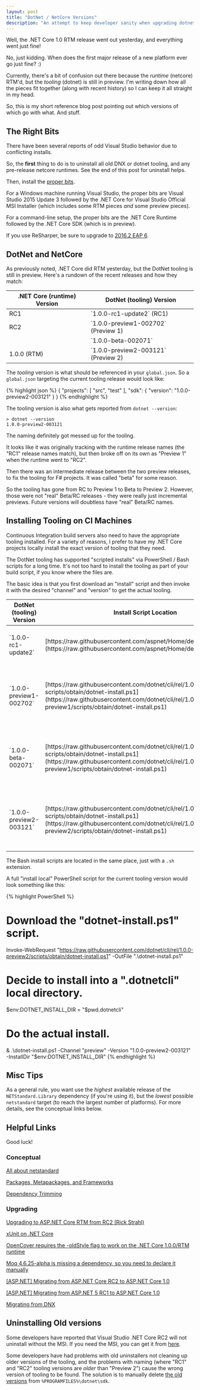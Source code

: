 ```yaml
---
layout: post
title: "DotNet / NetCore Versions"
description: "An attempt to keep developer sanity when upgrading dotnet / netcore projects."
---
```


Well, the .NET Core 1.0 RTM release went out yesterday, and everything went just fine!

No, just kidding. When does the first major release of a new platform ever go just fine? :)

Currently, there's a bit of confusion out there because the *runtime* (netcore) RTM'd, but the *tooling* (dotnet) is still in preview. I'm writing down how all the pieces fit together (along with recent history) so I can keep it all straight in my head.

So, this is my short reference blog post pointing out which versions of which go with what. And stuff.

## The Right Bits

There have been several reports of odd Visual Studio behavior due to conflicting installs.

So, the **first** thing to do is to uninstall all old DNX or dotnet tooling, and any pre-release netcore runtimes. See the end of this post for uninstall helps.

Then, install the [proper bits](https://www.microsoft.com/net/core).

For a Windows machine running Visual Studio, the proper bits are Visual Studio 2015 Update 3 followed by the .NET Core for Visual Studio Official MSI Installer (which includes some RTM pieces *and* some preview pieces).

For a command-line setup, the proper bits are the .NET Core Runtime followed by the .NET Core SDK (which is in preview).

If you use ReSharper, be sure to upgrade to [2016.2 EAP 6](https://confluence.jetbrains.com/display/ReSharper/ReSharper+2016.2+EAP).

## DotNet and NetCore

As previously noted, .NET Core did RTM yesterday, but the DotNet tooling is still in preview. Here's a rundown of the recent releases and how they match:

<table class="table">
<thead>
<tr><th>.NET Core (runtime) Version</th><th>DotNet (tooling) Version</th></tr>
</thead>
<tbody>
<tr><td>RC1</td><td><span markdown="1">`1.0.0-rc1-update2` (RC1)</span></td></tr>
<tr><td>RC2</td><td><span markdown="1">`1.0.0-preview1-002702` (Preview 1)</span></td></tr>
<tr><td></td><td><span markdown="1">`1.0.0-beta-002071`</span></td></tr>
<tr><td>1.0.0 (RTM)</td><td><span markdown="1">`1.0.0-preview2-003121` (Preview 2)</span></td></tr>
</tbody>
</table>

The *tooling* version is what should be referenced in your `global.json`. So a `global.json` targeting the current tooling release would look like:

{% highlight json %}
{
    "projects": [ "src", "test" ],
    "sdk": {
        "version": "1.0.0-preview2-003121"
    }
}
{% endhighlight %}

The tooling version is also what gets reported from `dotnet --version`:

    > dotnet --version
	1.0.0-preview2-003121

<div class="alert alert-info" markdown="1">
<i class="fa fa-hand-o-right fa-2x pull-left"></i>

The naming definitely got messed up for the tooling.

It looks like it was originally tracking with the runtime release names (the "RC1" release names match), but then broke off on its own as "Preview 1" when the runtime went to "RC2".

Then there was an intermediate release between the two preview releases, to fix the tooling for F# projects. It was called "beta" for some reason.

So the tooling has gone from RC to Preview 1 to Beta to Preview 2. However, those were not "real" Beta/RC releases - they were really just incremental previews. Future versions will doubtless have "real" Beta/RC names.
</div>

## Installing Tooling on CI Machines

Continuous Integration build servers also need to have the appropriate tooling installed. For a variety of reasons, I prefer to have my .NET Core projects locally install the exact version of tooling that they need.

The DotNet tooling has supported "scripted installs" via PowerShell / Bash scripts for a long time. It's not too hard to install the tooling as part of your build script, if you know where the files are.

The basic idea is that you first download an "install" script and then invoke it with the desired "channel" and "version" to get the actual tooling.

<table class="table">
<thead>
<tr><th>DotNet (tooling) Version</th><th>Install Script Location</th><th>Install Script Invocation</th></tr>
</thead>
<tbody>
<tr><td><span markdown="1">`1.0.0-rc1-update2`</span></td><td><span markdown="1">[https://raw.githubusercontent.com/&#8203;aspnet/&#8203;Home/&#8203;dev/&#8203;dnvminstall.ps1](https://raw.githubusercontent.com/aspnet/Home/dev/dnvminstall.ps1)</span></td><td><span markdown="1">`dnvm install 1.0.0-rc1-update2`</span></td></tr>
<tr><td><span markdown="1">`1.0.0-preview1-002702`</span></td><td><span markdown="1">[https://raw.githubusercontent.com/&#8203;dotnet/&#8203;cli/&#8203;rel/&#8203;1.0.0-preview1/&#8203;scripts/&#8203;obtain/&#8203;dotnet-install.ps1](https://raw.githubusercontent.com/dotnet/cli/rel/1.0.0-preview1/scripts/obtain/dotnet-install.ps1)</span></td><td><span markdown="1">`dotnet-install.ps1 -Channel "preview" -Version "1.0.0-preview1-002702"`</span></td></tr>
<tr><td><span markdown="1">`1.0.0-beta-002071`</span></td><td><span markdown="1">[https://raw.githubusercontent.com/&#8203;dotnet/&#8203;cli/&#8203;rel/&#8203;1.0.0-preview1/&#8203;scripts/&#8203;obtain/&#8203;dotnet-install.ps1](https://raw.githubusercontent.com/dotnet/cli/rel/1.0.0-preview1/scripts/obtain/dotnet-install.ps1)</span></td><td><span markdown="1">`dotnet-install.ps1 -Channel "preview" -Version "1.0.0-beta-002071"`</span></td></tr>
<tr><td><span markdown="1">`1.0.0-preview2-003121`</span></td><td><span markdown="1">[https://raw.githubusercontent.com/&#8203;dotnet/&#8203;cli/&#8203;rel/&#8203;1.0.0-preview2/&#8203;scripts/&#8203;obtain/&#8203;dotnet-install.ps1](https://raw.githubusercontent.com/dotnet/cli/rel/1.0.0-preview2/scripts/obtain/dotnet-install.ps1)</span></td><td><span markdown="1">`dotnet-install.ps1 -Channel "preview" -Version "1.0.0-preview2-003121"`</span></td></tr>
</tbody>
</table>

The Bash install scripts are located in the same place, just with a `.sh` extension.

A full "install local" PowerShell script for the current tooling version would look something like this:

{% highlight PowerShell %}
# Download the "dotnet-install.ps1" script.
Invoke-WebRequest "https://raw.githubusercontent.com/dotnet/cli/rel/1.0.0-preview2/scripts/obtain/dotnet-install.ps1" -OutFile ".\dotnet-install.ps1"

# Decide to install into a ".dotnetcli" local directory.
$env:DOTNET_INSTALL_DIR = "$pwd\.dotnetcli"

# Do the actual install.
& .\dotnet-install.ps1 -Channel "preview" -Version "1.0.0-preview2-003121" -InstallDir "$env:DOTNET_INSTALL_DIR"
{% endhighlight %}

## Misc Tips

As a general rule, you want use the *highest* available release of the `NETStandard.Library` dependency (if you're using it), but the *lowest* possible `netstandard` target (to reach the largest number of platforms). For more details, see the conceptual links below.

## Helpful Links

Good luck!

### Conceptual

[All about netstandard](https://github.com/dotnet/corefx/blob/master/Documentation/architecture/net-platform-standard.md)

[Packages, Metapackages, and Frameworks](https://docs.microsoft.com/en-us/dotnet/articles/core/packages)

[Dependency Trimming](https://docs.microsoft.com/en-us/dotnet/articles/core/deploying/reducing-dependencies)

### Upgrading

[Upgrading to ASP.NET Core RTM from RC2 (Rick Strahl)](https://weblog.west-wind.com/posts/2016/Jun/27/Upgrading-to-ASPNET-Core-RTM-from-RC2)

[xUnit on .NET Core](https://xunit.github.io/docs/getting-started-dotnet-core.html)

[OpenCover requires the -oldStyle flag to work on the .NET Core 1.0.0/RTM runtime](https://github.com/dotnet/corefx/issues/8880)

[Moq 4.6.25-alpha is missing a dependency, so you need to declare it manually](http://stackoverflow.com/questions/37288385/moq-netcore-failing-for-net-core-rc2)

[[ASP.NET] Migrating from ASP.NET Core RC2 to ASP.NET Core 1.0](https://aspnet-aspnet.readthedocs-hosted.com/en/latest/migration/rc2-to-rtm.html)

[[ASP.NET] Migrating from ASP.NET 5 RC1 to ASP.NET Core 1.0](https://aspnet-aspnet.readthedocs-hosted.com/en/latest/migration/rc1-to-rtm.html)

[Migrating from DNX](https://docs.microsoft.com/en-us/dotnet/articles/core/migrating-from-dnx)

## Uninstalling Old versions

Some developers have reported that Visual Studio .NET Core RC2 will not uninstall without the MSI. If you need the MSI, you can get it from [here](https://download.microsoft.com/download/4/6/1/46116DFF-29F9-4FF8-94BF-F9BE05BE263B/DotNetCore.1.0.0.RC2-VS2015Tools.Preview1.exe).

Some developers have had problems with old uninstallers not cleaning up older versions of the tooling, and the problems with naming (where "RC1" and "RC2" tooling versions are *older* than "Preview 2") cause the wrong version of tooling to be found. The solution is to manually delete [the old versions](https://files.gitter.im/aspnet/Home/ufDJ/2016-06-28-20_04_03-sdk.png) from `%PROGRAMFILES%\dotnet\sdk`.